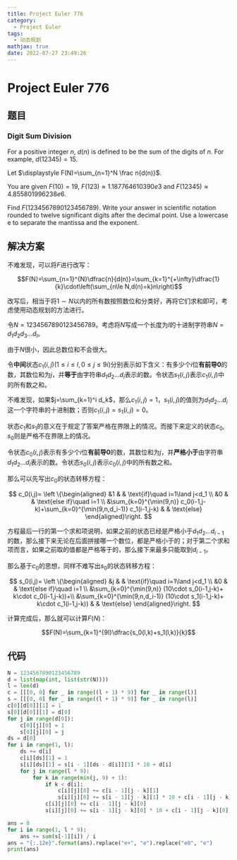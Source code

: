 ```yaml
---
title: Project Euler 776
category:
  - Project Euler
tags:
  - 动态规划
mathjax: true
date: 2022-07-27 23:49:26
---
```


<escape><!-- more --></escape>

# Project Euler 776

## 题目

### Digit Sum Division

For a positive integer $n$, $d(n)$ is defined to be the sum of the digits of $n$. For example, $d(12345)=15$.

Let $\displaystyle F(N)=\sum_{n=1}^N \frac n{d(n)}$.

You are given $F(10)=19$, $F(123)\approx 1.187764610390e3$ and $F(12345)\approx 4.855801996238e6$.

Find $F(1234567890123456789)$. Write your answer in scientific notation rounded to twelve significant digits after the decimal point. Use a lowercase e to separate the mantissa and the exponent.

## 解决方案

不难发现，可以将$F$进行改写：

$$F(N)=\sum_{n=1}^{N}\dfrac{n}{d(n)}=\sum_{k=1}^{+\infty}\dfrac{1}{k}\cdot\left(\sum_{n\le N,d(n)=k}n\right)$$

改写后，相当于将$1\sim N$以内的所有数按照数位和分类好，再将它们求和即可，考虑使用动态规划的方法进行。

令$N=1234567890123456789$。考虑将$N$写成一个长度为$l$的十进制字符串$N=d_1d_2d_3\dots d_l$。

由于$N$很小，因此总数位和不会很大。

令**中间**状态$c_1(i,j)(1\le i\le l,0\le j\le 9i)$分别表示如下含义：有多少个$i$位**有前导0**的数，其数位和为$j$，并**等于**由字符串$d_1d_2\dots d_i$表示的数。令状态$s_1(i,j)$表示$c_1(i,j)$中的所有数之和。

不难发现，如果$j=\sum_{k=1}^i d_k$，那么$c_1(i,j)=1$，$s_1(i,j)$的值则为$d_1d_2\dots d_i$这一个字符串的十进制数；否则$c_1(i,j)=s_1(i,j)=0$。

状态$c_1$和$s_1$的意义在于规定了答案严格在界限上的情况。而接下来定义的状态$c_0,s_0$则是严格不在界限上的情况。

令状态$c_0(i,j)$表示有多少个$i$位**有前导0**的数，其数位和为$j$，并**严格小于**由字符串$d_1d_2\dots d_i$表示的数。令状态$s_0(i,j)$表示$c_0(i,j)$中的所有数之和。

那么可以先写出$c_0$的状态转移方程：

$$
c_0(i,j)=
\left \{\begin{aligned}
  &1  & & \text{if}\quad  i=1\land j<d_1 \\
  &0 & & \text{else if}\quad  i=1 \\
  &\sum_{k=0}^{\min(9,n)} c_0(i-1,j-k)+\sum_{k=0}^{\min(9,n,d_i-1)} c_1(i-1,j-k) & & \text{else}
\end{aligned}\right.
$$

方程最后一行的第一个求和项说明，如果之前的状态已经是严格小于$d_1d_2\dots d_{i-1}$的数，那么接下来无论在后面拼接哪一个数位，都是严格小于的；对于第二个求和项而言，如果之前取的值都是严格等于的，那么接下来最多只能取到$d_{i-1}$。

那么基于$c_0$的思想，同样不难写出$s_0$的状态转移方程：

$$
s_0(i,j)=
\left \{\begin{aligned}
  &j  & & \text{if}\quad  i=1\land j<d_1 \\
  &0 & & \text{else if}\quad  i=1 \\
  &\sum_{k=0}^{\min(9,n)} (10\cdot s_0(i-1,j-k)+ k\cdot c_0(i-1,j-k))+\\
  &\sum_{k=0}^{\min(9,n,d_i-1)} (10\cdot s_1(i-1,j-k)+ k\cdot c_1(i-1,j-k)) & & \text{else}
\end{aligned}\right.
$$

计算完成后，那么就可以计算$F(N)$：

$$F(N)=\sum_{k=1}^{9l}\dfrac{s_0(l,k)+s_1(l,k)}{k}$$

## 代码

```py
N = 1234567890123456789
d = list(map(int, list(str(N))))
l = len(d)
c = [[[0, 0] for _ in range((l + 1) * 9)] for _ in range(l)]
s = [[[0, 0] for _ in range((l + 1) * 9)] for _ in range(l)]
c[0][d[0]][1] = 1
s[0][d[0]][1] = d[0]
for j in range(d[0]):
    c[0][j][0] = 1
    s[0][j][0] = j
ds = d[0]
for i in range(1, l):
    ds += d[i]
    c[i][ds][1] = 1
    s[i][ds][1] = s[i - 1][ds - d[i]][1] * 10 + d[i]
    for j in range(l * 9):
        for k in range(min(j, 9) + 1):
            if k < d[i]:
                c[i][j][0] += c[i - 1][j - k][1]
                s[i][j][0] += s[i - 1][j - k][1] * 10 + c[i - 1][j - k][1] * k
            c[i][j][0] += c[i - 1][j - k][0]
            s[i][j][0] += s[i - 1][j - k][0] * 10 + c[i - 1][j - k][0] * k

ans = 0
for i in range(1, l * 9):
    ans += sum(s[-1][i]) / i
ans = "{:.12e}".format(ans).replace("e+", "e").replace("e0", "e")
print(ans)

```
